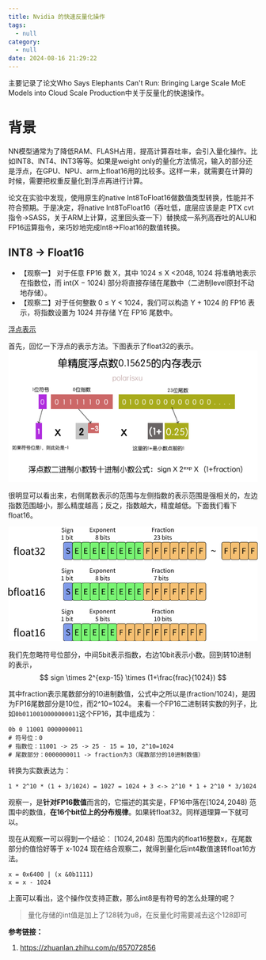 ```yaml
---
title: Nvidia 的快速反量化操作
tags:
  - null
category:
  - null
date: 2024-08-16 21:29:22
---
```


主要记录了论文Who Says Elephants Can't Run: Bringing Large Scale MoE Models into Cloud Scale Production中关于反量化的快速操作。

# 背景
NN模型通常为了降低RAM、FLASH占用，提高计算吞吐率，会引入量化操作。比如INT8、INT4、INT3等等。如果是weight only的量化方法情况，输入的部分还是浮点，在GPU、NPU、arm上float16用的比较多。这样一来，就需要在计算的时候，需要把权重反量化到浮点再进行计算。

论文在实验中发现，使用原生的native Int8ToFloat16做数值类型转换，性能并不符合预期。于是决定，将native Int8ToFloat16（吞吐低，底层应该是走 PTX cvt指令->SASS，关于ARM上计算，这里回头查一下）替换成一系列高吞吐的ALU和FP16运算指令，来巧妙地完成Int8->Float16的数值转换。

## INT8 -> Float16
- 【观察一】 对于任意 FP16 数 X，其中 1024 ≤ X <2048, 1024 将准确地表示在指数位，而 int(X − 1024) 部分将直接存储在尾数中（二进制level原封不动地存储）。
- 【观察二】对于任何整数 0 ≤ Y < 1024，我们可以构造 Y + 1024 的 FP16 表示，将指数设置为 1024 并存储 Y在 FP16 尾数中。

[浮点表示](https://evanw.github.io/float-toy/)

首先，回忆一下浮点的表示方法。下图表示了float32的表示。
![alt text](fast-dequant/image.png)

很明显可以看出来，右侧尾数表示的范围与左侧指数的表示范围是强相关的，左边指数范围越小，那么精度越高；反之，指数越大，精度越低。下面我们看下float16。

![alt text](fast-dequant/image-1.png)

我们先忽略符号位部分，中间5bit表示指数，右边10bit表示小数。回到转10进制的表示，
$$
 sign \times 2^{exp-15} \times (1+\frac{frac}{1024})
$$

其中fraction表示尾数部分的10进制数值，公式中之所以是(fraction/1024)，是因为FP16尾数部分是10位，而2^10=1024。
来看一个FP16二进制转实数的列子，比如`0b0110010000000011`这个FP16，其中组成为：

```text
0b 0 11001 0000000011
# 符号位：0
# 指数位：11001 -> 25 -> 25 - 15 = 10, 2^10=1024
# 尾数部分：0000000011 -> fraction为3（尾数部分的10进制数值）
```

转换为实数表达为：

```text
1 * 2^10 * (1 + 3/1024) = 1027 = 1024 + 3 <-> 2^10 * 1 + 2^10 * 3/1024 
```
观察一，是**针对FP16数值**而言的，它描述的其实是，FP16中落在$[1024, 2048)$ 范围中的数值，**在16个bit位上的分布规律**。如果转float32。同样道理算一下就可以。

现在从观察一可以得到一个结论：
$[1024, 2048)$ 范围内的float16整数x，在尾数部分的值恰好等于 x-1024
现在结合观察二，就得到量化后int4数值速转float16方法。
```
x = 0x6400 | (x &0b1111)
x = x - 1024
```

上面可以看出，这个操作仅支持正数，那么int8是有符号的怎么处理的呢？

> 量化存储的int值是加上了128转为u8，在反量化时需要减去这个128即可



**参考链接：**
1. https://zhuanlan.zhihu.com/p/657072856

